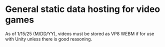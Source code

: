 # General static data hosting for video games  
As of 1/15/25 (M/DD/YY), videos must be stored as VP8 WEBM if for use with Unity unless there is good reasoning.
